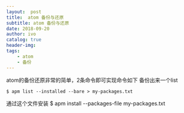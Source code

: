 ```yaml
---
layout:  post
title:  atom 备份与还原
subtitle: atom 备份与还原 
date: 2018-09-20
author: ivo
catalog: true
header-img:
tags:
    - atom 
    - 备份
---
```


atom的备份还原非常的简单，2条命令即可实现命令如下
备份出来一个list

    $ apm list --installed --bare > my-packages.txt

通过这个文件安装
    $ apm install --packages-file my-packages.txt
